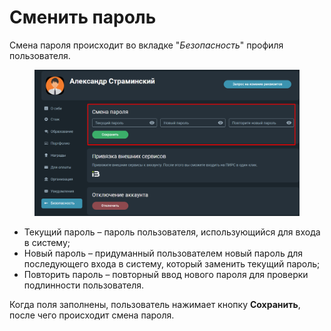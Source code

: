 # Сменить пароль

Смена пароля происходит во вкладке "_Безопасность_"  профиля пользователя.

<figure><img src="../../.gitbook/assets/image (1105).png" alt=""><figcaption></figcaption></figure>

* Текущий пароль – пароль пользователя, использующийся для входа в систему;
* Новый пароль – придуманный пользователем новый пароль для последующего входа в систему, который заменить текущий пароль;
* Повторить пароль – повторный ввод нового пароля для проверки подлинности пользователя.

Когда поля заполнены, пользователь нажимает кнопку **Сохранить**, после чего происходит смена пароля.
